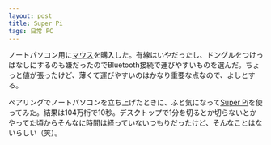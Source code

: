 ```yaml
---
layout: post
title: Super Pi
tags: 日常 PC
---
```


ノートパソコン用に[マウス](https://www.amazon.co.jp/gp/product/B072LPPRG9/)を購入した。有線はいやだったし、ドングルをつけっぱなしにするのも嫌だったのでBluetooth接続で運びやすいものを選んだ。ちょっと値が張ったけど、薄くて運びやすいのはかなり重要な点なので、よしとする。

ペアリングでノートパソコンを立ち上げたときに、ふと気になって[Super Pi](http://www.vector.co.jp/soft/win95/edu/se022882.html)を使ってみた。結果は104万桁で10秒。デスクトップで1分を切るとか切らないとかやってた頃からそんなに時間は経っていないつもりだったけど、そんなことはないらしい（笑）。

